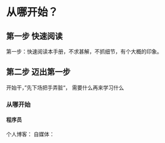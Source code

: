 # 从哪开始？

## 第一步 快速阅读
第一步：快速阅读本手册，不求甚解，不抓细节，有个大概的印象。

## 第二步 迈出第一步
开始干，”先下场把手弄脏“， 需要什么再来学习什么

### 从哪开始

#### 程序员
个人博客：
自媒体：



